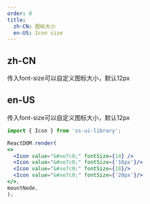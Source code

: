 ```yaml
---
order: 0
title:
  zh-CN: 图标大小
  en-US: Icon size
---
```


## zh-CN

传入font-size可以自定义图标大小，默认12px

## en-US

传入font-size可以自定义图标大小，默认12px

  ```jsx
import { Icon } from 'ss-ui-library';

ReactDOM.render(
  <>
    <Icon value="&#xe7c0;" fontSize={14} />
    <Icon value="&#xe7c0;" fontSize={'16px'}/>
    <Icon value="&#xe7c0;" fontSize={18}/>
    <Icon value="&#xe7c0;" fontSize={'20px'}/>
  </>,
  mountNode,
);
```
